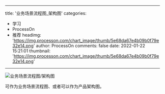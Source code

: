 
---
title: '业务场景流程图_架构图'
categories: 
 - 学习
 - ProcessOn
 - 推荐
headimg: 'https://img.processon.com/chart_image/thumb/5e68da67e4b09b0f79e32e14.png'
author: ProcessOn
comments: false
date: 2022-01-22 15:21:01
thumbnail: 'https://img.processon.com/chart_image/thumb/5e68da67e4b09b0f79e32e14.png'
---

<div>   
<img class="thumb" alt="业务场景流程图/架构图" src="https://img.processon.com/chart_image/thumb/5e68da67e4b09b0f79e32e14.png" referrerpolicy="no-referrer">
<p>可作为业务场景流程图、或者可以作为产品架构图。</p>  
</div>
            